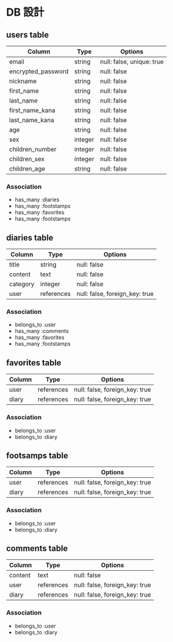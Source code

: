 #  DB 設計

## users table

| Column             | Type                | Options                   |
|--------------------|---------------------|---------------------------|
| email              | string              | null: false, unique: true |
| encrypted_password | string              | null: false               |
| nickname           | string              | null: false               |
| first_name         | string              | null: false               |
| last_name          | string              | null: false               |
| first_name_kana    | string              | null: false               |
| last_name_kana     | string              | null: false               |
| age                | string              | null: false               |
| sex                | integer             | null: false               |
| children_number    | integer             | null: false               |
| children_sex       | integer             | null: false               |
| children_age       | string              | null: false               |


### Association

* has_many   :diaries
* has_many   :footstamps
* has_many   :favorites
* has_many   :footstamps

## diaries table

| Column  | Type       | Options                        |
| ------- | ---------- | ------------------------------ |
| title   | string     | null: false                    |
| content | text       | null: false                    |
| category| integer    | null: false                    |
| user    | references | null: false, foreign_key: true |

### Association

* belongs_to :user
* has_many   :comments
* has_many   :favorites
* has_many   :footstamps

## favorites table

| Column  | Type       | Options                        |
| ------- | ---------- | ------------------------------ |
| user    | references | null: false, foreign_key: true |
| diary   | references | null: false, foreign_key: true |

### Association

* belongs_to :user
* belongs_to :diary

## footsamps table

| Column  | Type       | Options                        |
| ------- | ---------- | ------------------------------ |
| user    | references | null: false, foreign_key: true |
| diary   | references | null: false, foreign_key: true |

### Association

* belongs_to :user
* belongs_to :diary

## comments table

| Column  | Type       | Options                        |
| ------- | ---------- | ------------------------------ |
| content | text       | null: false                    |
| user    | references | null: false, foreign_key: true |
| diary   | references | null: false, foreign_key: true |

### Association

* belongs_to :user
* belongs_to :diary
